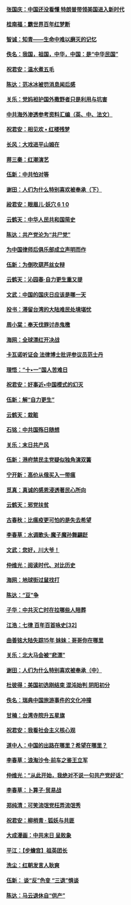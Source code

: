 #### [张国庆：中国还没看懂 特朗普带领美国进入新时代](../pages/nsc993/n10764224.md?t=10061531) 

#### [桂南福：霸世界百年红梦断](../pages/nsc993/n10762380.md?t=10061531) 

#### [智诚：知青——生命中难以磨灭的记忆](../pages/nsc993/n10762372.md?t=10061531) 

#### [佚名：我国，祖国，中华，中国：是“中华民国”](../pages/nsc993/n10762366.md?t=10061531) 

#### [祝君安：温水煮五毛](../pages/nsc993/n10762362.md?t=10061531) 

#### [陈达：范冰冰被罚消息闻后感](../pages/nsc993/n10760142.md?t=10061531) 

#### [关乐：党妈袒护国外撒野者只是利用与坑害](../pages/nsc993/n10760019.md?t=10061531) 

#### [中共海外渗透参考资料汇编（英、中、法文）](../pages/nsc993/n10756055.md?t=10061531) 

#### [祝君安：相见欢  •  红楼残梦](../pages/nsc993/n10757542.md?t=10061531) 

#### [长风：大戏进平山姆在](../pages/nsc993/n10757155.md?t=10061531) 

#### [蒋三秦：红潮演艺](../pages/nsc993/n10756736.md?t=10061531) 

#### [伍新：中共怕对等](../pages/nsc993/n10754812.md?t=10061531) 

#### [谢田：人们为什么特别喜欢被奉承（下）](../pages/nsc993/n10755072.md?t=10061531) 

#### [祋君安：眼眉儿‧妖穴 6 1 0](../pages/nsc993/n10754802.md?t=10061531) 

#### [云鹤天：中华人民共和国简史](../pages/nsc993/n10753546.md?t=10061531) 

#### [陈达：共产党沦为“共尸党”](../pages/nsc993/n10753506.md?t=10061531) 

#### [为中国律师后俱乐部成立声明而作](../pages/nsc993/n10753359.md?t=10061531) 

#### [伍新：为倒吹葫芦丝女辩](../pages/nsc993/n10753300.md?t=10061531) 

#### [云鹤天：沁园春‧自力更生重又提](../pages/nsc993/n10752681.md?t=10061531) 

#### [文武：中国的国庆日应该是哪一天](../pages/nsc993/n10752564.md?t=10061531) 

#### [投书：滞留台湾的大陆难民处境堪忧](../pages/nsc993/n10751122.md?t=10061531) 

#### [周小棠：奉天伐罪讨赤鬼檄](../pages/nsc993/n10749279.md?t=10061531) 

#### [海网：全球漂红开决战](../pages/nsc993/n10747774.md?t=10061531) 

#### [卡瓦诺听证会 法律博士批评参议员范士丹](../pages/nsc993/n10748504.md?t=10061531) 

#### [理悟：“十•一”国人苦难日](../pages/nsc993/n10747763.md?t=10061531) 

#### [祝君安：好事近•中国模式的幻灭](../pages/nsc993/n10747755.md?t=10061531) 

#### [伍新：解“自力更生”](../pages/nsc993/n10747744.md?t=10061531) 

#### [云鹤天：栽赃](../pages/nsc993/n10747735.md?t=10061531) 

#### [石铭：中共国殇日随想](../pages/nsc993/n10747202.md?t=10061531) 

#### [关乐：末日共产风](../pages/nsc993/n10745398.md?t=10061531) 

#### [伍新：港府禁民主党疑似独角演双簧](../pages/nsc993/n10745393.md?t=10061531) 

#### [宁开新：高价从俄买入一带瘟](../pages/nsc993/n10745381.md?t=10061531) 

#### [觅真：真诚的感恩浸透著民心所向](../pages/nsc993/n10746220.md?t=10061531) 

#### [云鹤天：邪党扶贫](../pages/nsc993/n10745370.md?t=10061531) 

#### [古春秋：比瘟疫更可怕的是失去希望](../pages/nsc993/n10745352.md?t=10061531) 

#### [李春草：水调歌头‧魔子魔孙舞翩跹](../pages/nsc993/n10744963.md?t=10061531) 

#### [文武：您好，川大爷！](../pages/nsc993/n10739572.md?t=10061531) 

#### [仲维光：阅读时代、对比历史](../pages/nsc993/n10744494.md?t=10061531) 

#### [海网：地球街过鼠找打](../pages/nsc993/n10741404.md?t=10061531) 

#### [陈达：“豆”争](../pages/nsc993/n10741375.md?t=10061531) 

#### [子华：中共灭亡时在拉哪些人陪葬](../pages/nsc993/n10741320.md?t=10061531) 

#### [江浩：七律 百年百首咏史[32]](../pages/nsc993/n10741179.md?t=10061531) 

#### [曲善铭大陆失踪15年 妹妹：哥哥你在哪里](../pages/nsc993/n10738770.md?t=10061531) 

#### [关乐：北大马会被“悲漂”](../pages/nsc993/n10739482.md?t=10061531) 

#### [谢田：人们为什么特别喜欢被奉承（中）](../pages/nsc993/n10736705.md?t=10061531) 

#### [杜彼得：美国初选刚结束 混沌始判 阴阳初分](../pages/nsc993/n10734882.md?t=10061531) 

#### [佚名：瑞典中国旅游事件的文化冲撞](../pages/nsc993/n10731914.md?t=10061531) 

#### [甘楠：台湾寺院升五星旗](../pages/nsc993/n10731868.md?t=10061531) 

#### [祝君安：我看社会主义核心观](../pages/nsc993/n10731861.md?t=10061531) 

#### [道中人：中国的出路在哪里？希望在哪里？](../pages/nsc993/n10730399.md?t=10061531) 

#### [李春草：浪淘沙令‧前车之鉴王立军](../pages/nsc993/n10730200.md?t=10061531) 

#### [仲维光：“从此开始，我绝对不说一句共产党好话”](../pages/nsc993/n10722208.md?t=10061531) 

#### [李春草：卜算子·贸易战](../pages/nsc993/n10726893.md?t=10061531) 

#### [郑纯清：可笑流氓党枉弄流氓秀](../pages/nsc993/n10726849.md?t=10061531) 

#### [祝君安：柳梢青 · 狐妖与共匪](../pages/nsc993/n10726825.md?t=10061531) 

#### [大成漫画：中共末日 呈败象](../pages/nsc993/n10726516.md?t=10061531) 

#### [平江：【步蟾宫】祖英团长](../pages/nsc993/n10724876.md?t=10061531) 

#### [洗尘：红朝发言人耿爽](../pages/nsc993/n10724862.md?t=10061531) 

#### [伍新： 谈“反”色变 “三退”惧谈](../pages/nsc993/n10724842.md?t=10061531) 

#### [陈达：马云退休自“供产”](../pages/nsc993/n10723027.md?t=10061531) 


